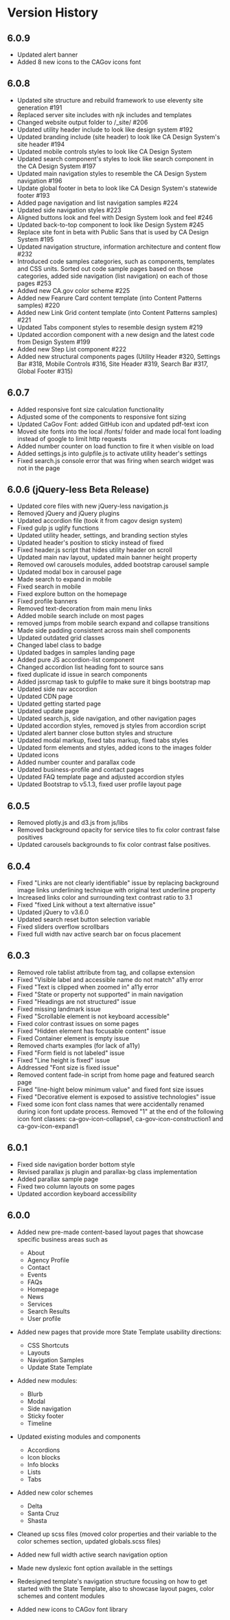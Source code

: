 # Version History


## 6.0.9
- Updated alert banner
- Added 8 new icons to the CAGov icons font
## 6.0.8
- Updated site structure and rebuild framework to use eleventy site generation #191
- Replaced server site includes with njk includes and templates
- Changed website output folder to /_site/ #206
- Updated utility header include to look like design system #192
- Updated branding include (site header) to look like CA Design System's site header #194
- Updated mobile controls styles to look like CA Design System
- Updated search component's styles to look like search component in the CA Design System #197
- Updated main navigation styles to resemble the CA Design System navigation #196
- Update global footer in beta to look like CA Design System's statewide footer #193
- Added page navigation and list navigation samples #224
- Updated side navigation styles #223
- Aligned buttons look and feel with Design System look and feel #246
- Updated back-to-top component to look like Design System #245
- Replace site font in beta with Public Sans that is used by CA Design System #195
- Updated navigation structure, information architecture and content flow #232
- Introduced code samples categories, such as components, templates and CSS units. Sorted out code sample pages based on those categories, added side navigation (list navigation) on each of those pages #253
- Addwd new CA.gov color scheme #225
- Added new Fearure Card content template (into Content Patterns samples) #220
- Added new Link Grid content template (into Content Patterns samples) #221
- Updated Tabs component styles to resemble design system #219
- Updated accordion component with a new design and the latest code from Design System #199
- Added new Step List component #222
- Added new structural components pages (Utility Header #320, Settings Bar #318, Mobile Controls #316, Site Header #319, Search Bar #317, Global Footer #315)


## 6.0.7
- Added responsive font size calculation functionality
- Adjusted some of the components to responsive font sizing
- Updated CaGov Font: added GitHub icon and updated pdf-text icon
- Moved site fonts into the local /fonts/ folder and made local font loading instead of google to limit http requests
- Added number counter on load function to fire it when visible on load
- Added settings.js into gulpfile.js to activate utility header's settings
- Fixed search.js console error that was firing when search widget was not in the page


## 6.0.6 (jQuery-less Beta Release)
- Updated core files with new jQuery-less navigation.js
- Removed jQuery and jQuery plugins
- Updated accordion file (took it from cagov design system)
- Fixed gulp js uglify functions
- Updated utility header, settings, and branding section styles
- Updated header's position to sticky instead of fixed
- Fixed header.js script that hides utility header on scroll
- Updated main nav layout, updated main banner height property
- Removed owl carousels modules, added bootstrap carousel sample
- Updated modal box in carousel page
- Made search to expand in mobile
- Fixed search in mobile
- Fixed explore button on the homepage
- Fixed profile banners
- Removed text-decoration from main menu links
- Added mobile search include on most pages
- removed jumps from mobile search expand and collapse transitions
- Made side padding consistent across main shell components
- Updated outdated grid classes
- Changed label class to badge
- Updated badges in samples landing page
- Added pure JS accordion-list component
- Changed accordion list heading font to source sans
- fixed duplicate id issue in search components
- Added jssrcmap task to gulpfile to make sure it bings bootstrap map
- Updated side nav accordion
- Updated CDN page
- Updated getting started page
- Updated update page
- Updated search.js, side navigation, and other navigation pages
- Updated accordion styles, removed js styles from accordion script
- Updated alert banner close button styles and structure
- Updated modal markup, fixed tabs markup, fixed tabs styles
- Updated form elements and styles, added icons to the images folder
- Updated icons
- Added number counter and parallax code
- Updated business-profile and contact pages
- Updated FAQ template page and adjusted accordion styles
- Updated Bootstrap to v5.1.3, fixed user profile layout page

## 6.0.5
- Removed plotly.js and d3.js from js/libs
- Removed background opacity for service tiles to fix color contrast false positives
- Updated carousels backgrounds to fix color contrast false positives.

## 6.0.4
- Fixed "Links are not clearly identifiable" issue by replacing background image links underlining technique with original text underline property
- Increased links color and surrounding text contrast ratio to 3.1
- Fixed "fixed Link without a text alternative issue"
- Updated jQuery to v3.6.0
- Updated search reset button selection variable
- Fixed sliders overflow scrollbars
- Fixed full width nav active search bar on focus placement 

## 6.0.3
- Removed role tablist attribute from tag, and collapse extension
- Fixed "Visible label and accessible name do not match" a11y error
- Fixed "Text is clipped when zoomed in" a11y error
- Fixed "State or property not supported" in main navigation
- Fixed "Headings are not structured" issue
- Fixed missing landmark issue
- Fixed "Scrollable element is not keyboard accessible"
- Fixed color contrast issues on some pages
- Fixed "Hidden element has focusable content" issue
- Fixed Container element is empty issue
- Removed charts examples (for lack of a11y)
- Fixed "Form field is not labeled" issue
- Fixed "Line height is fixed" issue
- Addressed "Font size is fixed issue"
- Removed content fade-in script from home page and featured search page
- Fixed "line-hight below minimum value" and fixed font size issues
- Fixed "Decorative element is exposed to assistive technologies" issue
- Fixed some icon font class names that were accidentally renamed during icon font update process. Removed "1" at the end of the following icon font classes: ca-gov-icon-collapse1, ca-gov-icon-construction1 and ca-gov-icon-expand1


## 6.0.1
- Fixed side navigation border bottom style
- Revised parallax js plugin and parallax-bg class implementation
- Added parallax sample page
- Fixed two column layouts on some pages
- Updated accordion keyboard accessibility


## 6.0.0
- Added new pre-made content-based layout pages that showcase specific business areas such as 
	- About 
	- Agency Profile
	- Contact
	- Events
	- FAQs
	- Homepage
	- News
	- Services
	- Search Results
	- User profile
- Added new pages that provide more State Template usability directions: 
	- CSS Shortcuts
	- Layouts
	- Navigation Samples 
	- Update State Template

- Added new modules:
	- Blurb
	- Modal
	- Side navigation
	- Sticky footer
	- Timeline

- Updated existing modules and components
	- Accordions
	- Icon blocks
	- Info blocks
	- Lists
	- Tabs

- Added new color schemes
	- Delta
	- Santa Cruz
	- Shasta
- Cleaned up scss files (moved color properties and their variable to the color schemes section, updated globals.scss files)
- Added new full width active search navigation option
- Made new dyslexic font option available in the settings
- Redesigned template's navigation structure focusing on how to get started with the State Template, also to showcase layout pages, color schemes and content modules
- Added new icons to CAGov font library

